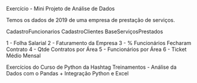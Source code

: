 Exercício - Mini Projeto de Análise de Dados

Temos os dados de 2019 de uma empresa de prestação de serviços.

CadastroFuncionarios
CadastroClientes
BaseServiçosPrestados

1 - Folha Salarial
2 - Faturamento da Empresa
3 - % Funcionários Fecharam Contrato
4 - Qtde Contratos por Área
5 - Funcionários por Área
6 - Ticket Médio Mensal

Exercícios do Curso de Python da Hashtag Treinamentos - Análise da Dados com o Pandas + Integração Python e Excel
